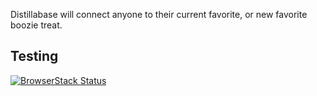 Distillabase will connect anyone to their current favorite, or new favorite boozie treat.

## Testing
[![BrowserStack Status](https://www.browserstack.com/automate/badge.svg?badge_key=123)](https://www.browserstack.com/automate/public-build/123)
